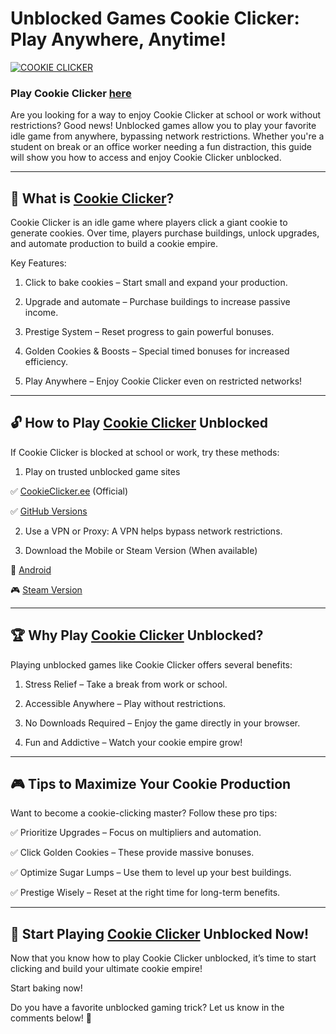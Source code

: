 # Unblocked Games Cookie Clicker: Play Anywhere, Anytime!

[![COOKIE CLICKER](https://github.com/user-attachments/assets/2c6833be-ba51-4cc0-bdd2-fb6b933d11b1)](https://cookieclicker.ee/)

### Play Cookie Clicker [here](https://cookieclicker.ee/)

Are you looking for a way to enjoy Cookie Clicker at school or work without restrictions? Good news! Unblocked games allow you to play your favorite idle game from anywhere, bypassing network restrictions. Whether you're a student on break or an office worker needing a fun distraction, this guide will show you how to access and enjoy Cookie Clicker unblocked.

---
## 🍪 What is [Cookie Clicker](https://cookieclicker.ee/)?

Cookie Clicker is an idle game where players click a giant cookie to generate cookies. Over time, players purchase buildings, unlock upgrades, and automate production to build a cookie empire.

Key Features:

1. Click to bake cookies – Start small and expand your production.

2. Upgrade and automate – Purchase buildings to increase passive income.

3. Prestige System – Reset progress to gain powerful bonuses.

4. Golden Cookies & Boosts – Special timed bonuses for increased efficiency.

5. Play Anywhere – Enjoy Cookie Clicker even on restricted networks!

---
## 🔓 How to Play [Cookie Clicker](https://cookieclicker.me) Unblocked

If Cookie Clicker is blocked at school or work, try these methods:

1. Play on trusted unblocked game sites

✅ [CookieClicker.ee](https://cookieclicker.ee/) (Official)

✅ [GitHub Versions](https://cookieclickerorteil.github.io)

2. Use a VPN or Proxy: A VPN helps bypass network restrictions.

3. Download the Mobile or Steam Version (When available)

📱 [Android](https://play.google.com/store/apps/details?id=org.dashnet.cookieclicker&hl=en)

🎮 [Steam Version](https://store.steampowered.com/app/1454400/Cookie_Clicker/)

---
## 🏆 Why Play [Cookie Clicker](https://cookieclickernew.github.io) Unblocked?

Playing unblocked games like Cookie Clicker offers several benefits:

1. Stress Relief – Take a break from work or school.

2. Accessible Anywhere – Play without restrictions.

3. No Downloads Required – Enjoy the game directly in your browser.

4. Fun and Addictive – Watch your cookie empire grow!

---
## 🎮 Tips to Maximize Your Cookie Production

Want to become a cookie-clicking master? Follow these pro tips:

✅ Prioritize Upgrades – Focus on multipliers and automation.

✅ Click Golden Cookies – These provide massive bonuses.

✅ Optimize Sugar Lumps – Use them to level up your best buildings.

✅ Prestige Wisely – Reset at the right time for long-term benefits.


---
## 🍪 Start Playing [Cookie Clicker](https://cookieclicker.ee/) Unblocked Now!

Now that you know how to play Cookie Clicker unblocked, it’s time to start clicking and build your ultimate cookie empire!

Start baking now!

Do you have a favorite unblocked gaming trick? Let us know in the comments below! 🍪

